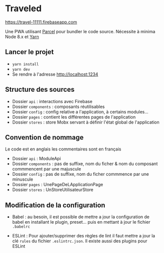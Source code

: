 # Traveled

https://travel-11111.firebaseapp.com

Une PWA utilisant [Parcel](https://parceljs.org/getting_started.html) pour bundler le code source.
Nécessite à minima Node 8.x et [Yarn](https://yarnpkg.com/en/docs)

## Lancer le projet

* `yarn install`
* `yarn dev`
* Se rendre à l'adresse [http://localhost:1234](http://localhost:1234)

## Structure des sources

* Dossier `api` : interactions avec Firebase
* Dossier `components` : composants réutilisables
* Dossier `config` : config relative a l'application, à certains modules...
* Dossier `pages` : contient les différentes pages de l'application
* Dossier `stores` : store Mobx servant à définir l'état global de l'application

## Convention de nommage

Le code est en anglais les commentaires sont en français

* Dossier `api` : ModuleApi
* Dossier `components` : pas de suffixe, nom du ficher & nom du composant commmencent par une majuscule
* Dossier `config` : pas de suffixe, nom du ficher commmence par une minuscule
* Dossier `pages` : UnePageDeLApplicationPage
* Dossier `stores` : UnStoreUtilisateurStore

## Modification de la configuration

* Babel : au besoin, il est possible de mettre a jour la configuration de babel en installant le plugin, preset... puis en mettant à jour le fichier `.babelrc`

* ESLint : Pour ajouter/supprimer des règles de lint il faut mettre a jour la clé `rules` du fichier `.eslintrc.json`. Il existe aussi des plugins pour ESLint
